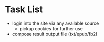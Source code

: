# Task List

- login into the site via any available source
  - pickup cookies for further use
- compose result output file (txt/epub/fb2)
